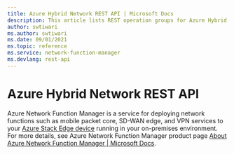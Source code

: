 ```yaml
---
title: Azure Hybrid Network REST API | Microsoft Docs
description: This article lists REST operation groups for Azure Hybrid Network. 
author: swtiwari
ms.author: swtiwari
ms.date: 09/01/2021
ms.topic: reference
ms.service: network-function-manager
ms.devlang: rest-api
---
```


# Azure Hybrid Network REST API

Azure Network Function Manager is a service for deploying network functions such as mobile packet core, SD-WAN edge, and VPN services to your [Azure Stack Edge device](https://azure.microsoft.com/products/azure-stack/edge/) running in your on-premises environment. For more details, see Azure Network Function Manager product page [About Azure Network Function Manager | Microsoft Docs](/azure/network-function-manager/overview).